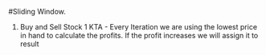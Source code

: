#Sliding Window. 
1. Buy and Sell Stock 1
   KTA - Every Iteration we are using the lowest price in hand to calculate the profits.
         If the profit increases we will assign it to result 
